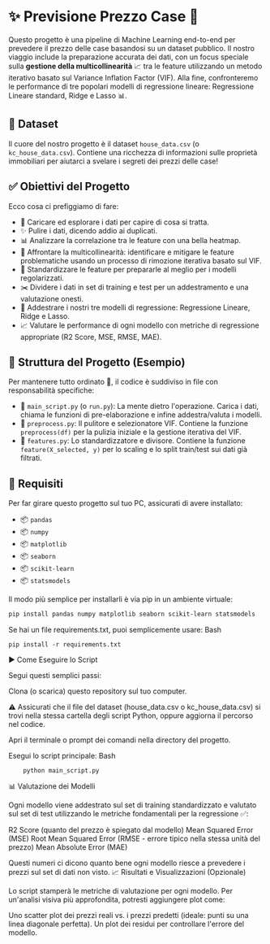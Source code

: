# ✨ Previsione Prezzo Case 🏡

Questo progetto è una pipeline di Machine Learning end-to-end per prevedere il prezzo delle case basandosi su un dataset pubblico. Il nostro viaggio include la preparazione accurata dei dati, con un focus speciale sulla **gestione della multicollinearità** 📈 tra le feature utilizzando un metodo iterativo basato sul Variance Inflation Factor (VIF). Alla fine, confronteremo le performance di tre popolari modelli di regressione lineare: Regressione Lineare standard, Ridge e Lasso 📊.

## 📂 Dataset

Il cuore del nostro progetto è il dataset `house_data.csv` (o `kc_house_data.csv`). Contiene una ricchezza di informazioni sulle proprietà immobiliari per aiutarci a svelare i segreti dei prezzi delle case!

## ✅ Obiettivi del Progetto

Ecco cosa ci prefiggiamo di fare:

* 🔎 Caricare ed esplorare i dati per capire di cosa si tratta.
* ✨ Pulire i dati, dicendo addio ai duplicati.
* 📊 Analizzare la correlazione tra le feature con una bella heatmap.
* 🔧 Affrontare la multicollinearità: identificare e mitigare le feature problematiche usando un processo di rimozione iterativa basato sul VIF.
* 📏 Standardizzare le feature per prepararle al meglio per i modelli regolarizzati.
* ✂️ Dividere i dati in set di training e test per un addestramento e una valutazione onesti.
* 🧠 Addestrare i nostri tre modelli di regressione: Regressione Lineare, Ridge e Lasso.
* 📈 Valutare le performance di ogni modello con metriche di regressione appropriate (R2 Score, MSE, RMSE, MAE).

## 📁 Struttura del Progetto (Esempio)

Per mantenere tutto ordinato 🧹, il codice è suddiviso in file con responsabilità specifiche:

* 📄 `main_script.py` (o `run.py`): La mente dietro l'operazione. Carica i dati, chiama le funzioni di pre-elaborazione e infine addestra/valuta i modelli.
* 📄 `preprocess.py`: Il pulitore e selezionatore VIF. Contiene la funzione `preprocess(df)` per la pulizia iniziale e la gestione iterativa del VIF.
* 📄 `features.py`: Lo standardizzatore e divisore. Contiene la funzione `feature(X_selected, y)` per lo scaling e lo split train/test sui dati già filtrati.

## 🐍 Requisiti

Per far girare questo progetto sul tuo PC, assicurati di avere installato:

* 📦 `pandas`
* 📦 `numpy`
* 📦 `matplotlib`
* 📦 `seaborn`
* 📦 `scikit-learn`
* 📦 `statsmodels`

Il modo più semplice per installarli è via pip in un ambiente virtuale:

```bash
pip install pandas numpy matplotlib seaborn scikit-learn statsmodels
```
Se hai un file requirements.txt, puoi semplicemente usare:
Bash
```
pip install -r requirements.txt
```
▶️ Come Eseguire lo Script

Segui questi semplici passi:

  Clona (o scarica) questo repository sul tuo computer.

  ⚠️ Assicurati che il file del dataset (house_data.csv o kc_house_data.csv) si trovi nella stessa cartella degli script Python, oppure aggiorna il percorso nel codice.

  Apri il terminale o prompt dei comandi nella directory del progetto.

  Esegui lo script principale:
    Bash
```
    python main_script.py
```


📊 Valutazione dei Modelli

Ogni modello viene addestrato sul set di training standardizzato e valutato sul set di test utilizzando le metriche fondamentali per la regressione ✅:

  R2 Score (quanto del prezzo è spiegato dal modello)
  Mean Squared Error (MSE)
  Root Mean Squared Error (RMSE - errore tipico nella stessa unità del prezzo)
  Mean Absolute Error (MAE)

Questi numeri ci dicono quanto bene ogni modello riesce a prevedere i prezzi sul set di dati non visto.
📈 Risultati e Visualizzazioni (Opzionale)

Lo script stamperà le metriche di valutazione per ogni modello. Per un'analisi visiva più approfondita, potresti aggiungere plot come:

  Uno scatter plot dei prezzi reali vs. i prezzi predetti (ideale: punti su una linea diagonale perfetta).
  Un plot dei residui per controllare l'errore del modello.
